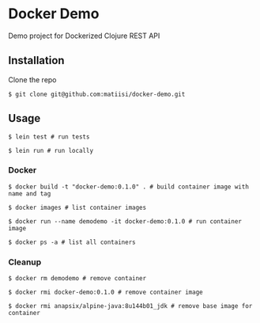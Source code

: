 # Docker Demo

Demo project for Dockerized Clojure REST API

## Installation

Clone the repo
```Shell
$ git clone git@github.com:matiisi/docker-demo.git
```

## Usage

```Shell
$ lein test # run tests

$ lein run # run locally
```

### Docker

```Shell
$ docker build -t "docker-demo:0.1.0" . # build container image with name and tag

$ docker images # list container images

$ docker run --name demodemo -it docker-demo:0.1.0 # run container image

$ docker ps -a # list all containers
```

### Cleanup

```Shell
$ docker rm demodemo # remove container

$ docker rmi docker-demo:0.1.0 # remove container image

$ docker rmi anapsix/alpine-java:8u144b01_jdk # remove base image for container
```
